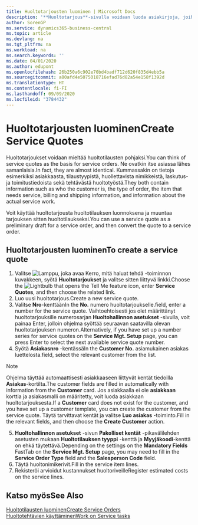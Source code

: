 ```yaml
---
title: Huoltotarjousten luominen | Microsoft Docs
description: '**Huoltotarjous**-sivulla voidaan luoda asiakirjoja, joihin syötetään tietoja asiakkaan pyynnöstä tehtävästä huoltonimikkeiden huollosta (korjauksesta tai ylläpidosta). Voit käyttää huoltotarjousta huoltotilauksen luonnoksena ja muuntaa tarjouksen sitten huoltotilaukseksi.'
author: SorenGP
ms.service: dynamics365-business-central
ms.topic: article
ms.devlang: na
ms.tgt_pltfrm: na
ms.workload: na
ms.search.keywords: ''
ms.date: 04/01/2020
ms.author: edupont
ms.openlocfilehash: 26b250a6c902e70bd4badf712d620f835d4ebb5a
ms.sourcegitcommit: a80afd4e5075018716efad76d82a54e158f1392d
ms.translationtype: HT
ms.contentlocale: fi-FI
ms.lasthandoff: 09/09/2020
ms.locfileid: "3784432"
---
```

# <a name="create-service-quotes"></a><span data-ttu-id="73f7e-104">Huoltotarjousten luominen</span><span class="sxs-lookup"><span data-stu-id="73f7e-104">Create Service Quotes</span></span>
<span data-ttu-id="73f7e-105">Huoltotarjoukset voidaan mieltää huoltotilausten pohjaksi.</span><span class="sxs-lookup"><span data-stu-id="73f7e-105">You can think of service quotes as the basis for service orders.</span></span> <span data-ttu-id="73f7e-106">Ne ovatkin itse asiassa lähes samanlaisia.</span><span class="sxs-lookup"><span data-stu-id="73f7e-106">In fact, they are almost identical.</span></span> <span data-ttu-id="73f7e-107">Kummassakin on tietoja esimerkiksi asiakkaasta, tilaustyypistä, huollettavista nimikkeistä, laskutus- ja toimitustiedoista sekä tehtävästä huoltotyöstä.</span><span class="sxs-lookup"><span data-stu-id="73f7e-107">They both contain information such as who the customer is, the type of order, the item that needs service, billing and shipping information, and information about the actual service work.</span></span>
 
<span data-ttu-id="73f7e-108">Voit käyttää huoltotarjousta huoltotilauksen luonnoksena ja muuntaa tarjouksen sitten huoltotilaukseksi.</span><span class="sxs-lookup"><span data-stu-id="73f7e-108">You can use a service quote as a preliminary draft for a service order, and then convert the quote to a service order.</span></span>  
  
## <a name="to-create-a-service-quote"></a><span data-ttu-id="73f7e-109">Huoltotarjousten luominen</span><span class="sxs-lookup"><span data-stu-id="73f7e-109">To create a service quote</span></span>  
1. <span data-ttu-id="73f7e-110">Valitse ![Lamppu, joka avaa Kerro, mitä haluat tehdä -toiminnon](media/ui-search/search_small.png "Kerro, mitä haluat tehdä") kuvakkeen, syötä **Huoltotarjoukset** ja valitse sitten liittyvä linkki.</span><span class="sxs-lookup"><span data-stu-id="73f7e-110">Choose the ![Lightbulb that opens the Tell Me feature](media/ui-search/search_small.png "Tell me what you want to do") icon, enter **Service Quotes**, and then choose the related link.</span></span>  
2. <span data-ttu-id="73f7e-111">Luo uusi huoltotarjous.</span><span class="sxs-lookup"><span data-stu-id="73f7e-111">Create a new service quote.</span></span>  
3. <span data-ttu-id="73f7e-112">Valitse **Nro**-kenttään</span><span class="sxs-lookup"><span data-stu-id="73f7e-112">In the **No.**</span></span> <span data-ttu-id="73f7e-113">numero huoltotarjoukselle.</span><span class="sxs-lookup"><span data-stu-id="73f7e-113">field, enter a number for the service quote.</span></span> <span data-ttu-id="73f7e-114">Vaihtoehtoisesti jos olet määrittänyt huoltotarjouksille numerosarjan **Huoltohallinnon asetukset** -sivulla, voit painaa Enter, jolloin ohjelma syöttää seuraavan saatavilla olevan huoltotarjouksen numeron.</span><span class="sxs-lookup"><span data-stu-id="73f7e-114">Alternatively, if you have set up a number series for service quotes on the **Service Mgt. Setup** page, you can press Enter to select the next available service quote number.</span></span>  
4. <span data-ttu-id="73f7e-115">Syötä **Asiakasnro** -kentässä</span><span class="sxs-lookup"><span data-stu-id="73f7e-115">In the **Customer No.**</span></span>  <span data-ttu-id="73f7e-116">asiamukainen asiakas luettelosta.</span><span class="sxs-lookup"><span data-stu-id="73f7e-116">field, select the relevant customer from the list.</span></span>  

  > [!Note]  
  >  <span data-ttu-id="73f7e-117">Ohjelma täyttää automaattisesti asiakkaaseen liittyvät kentät tiedoilla **Asiakas**-kortilta.</span><span class="sxs-lookup"><span data-stu-id="73f7e-117">The customer fields are filled in automatically with information from the **Customer** card.</span></span> <span data-ttu-id="73f7e-118">Jos asiakkaalla ei ole **asiakkaan** korttia ja asiakasmalli on määritetty, voit luoda asiakkaan huoltotarjouksesta.</span><span class="sxs-lookup"><span data-stu-id="73f7e-118">If a **Customer** card does not exist for the customer, and you have set up a customer template, you can create the customer from the service quote.</span></span> <span data-ttu-id="73f7e-119">Täytä tarvittavat kentät ja valitse **Luo asiakas** -toiminto.</span><span class="sxs-lookup"><span data-stu-id="73f7e-119">Fill in the relevant fields, and then choose the **Create Customer** action.</span></span>  
  
5. <span data-ttu-id="73f7e-120">**Huoltohallinnon asetukset** -sivun **Pakolliset kentät** -pikavälilehden asetusten mukaan **Huoltotilauksen tyyppi** -kenttä ja **Myyjäkoodi**-kenttä on ehkä täytettävä.</span><span class="sxs-lookup"><span data-stu-id="73f7e-120">Depending on the settings on the **Mandatory Fields** FastTab on the **Service Mgt. Setup** page, you may need to fill in the **Service Order Type** field and the **Salesperson Code** field.</span></span>  
6. <span data-ttu-id="73f7e-121">Täytä huoltonimikerivit.</span><span class="sxs-lookup"><span data-stu-id="73f7e-121">Fill in the service item lines.</span></span>  
7. <span data-ttu-id="73f7e-122">Rekisteröi arvioidut kustannukset huoltoriveille</span><span class="sxs-lookup"><span data-stu-id="73f7e-122">Register estimated costs on the service lines.</span></span>  
  
## <a name="see-also"></a><span data-ttu-id="73f7e-123">Katso myös</span><span class="sxs-lookup"><span data-stu-id="73f7e-123">See Also</span></span>  
[<span data-ttu-id="73f7e-124">Huoltotilausten luominen</span><span class="sxs-lookup"><span data-stu-id="73f7e-124">Create Service Orders</span></span>](service-how-to-create-service-orders.md)  
[<span data-ttu-id="73f7e-125">Huoltotehtävien käyttäminen</span><span class="sxs-lookup"><span data-stu-id="73f7e-125">Work on Service tasks</span></span>](service-how-to-work-on-service-tasks.md)  

 
